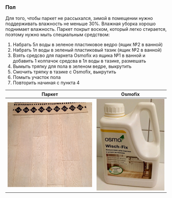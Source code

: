 ### Пол

Для того, чтобы паркет не рассыхался, зимой в помещении нужно поддерживать влажность не меньше 30%. Влажная уборка хорошо поднимает влажность. Паркет покрыт воском, который легко стирается, поэтому нужно мыть специальным средством:
1. Набрать 5л воды в зеленое пластиковое ведро (ящик №2 в ванной)
2. Набрать 1л воды в зеленый пластиковый тазик (ящик №2 в ванной)
3. Взять средсво для паркета Osmofix из ящика №1 в ванной и добавить 1 колпачок средсва в 1л воды в тазике, размешать
4. Вымыть тряпку для пола в зеленом ведре, выкрутить
5. Смочить тряпку в тазике с Osmofix, выкрутить
6. Помыть участок пола
7. Повторить начиная с пункта 4


Паркет | Osmofix
--- | ---
![](./img/floor.jpg) | ![](./img/osmofix.jpg)
